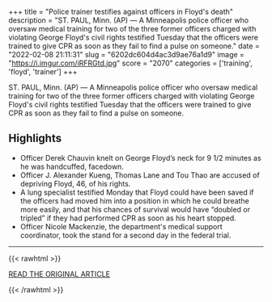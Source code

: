 +++
title = "Police trainer testifies against officers in Floyd's death"
description = "ST. PAUL, Minn. (AP) — A Minneapolis police officer who oversaw medical training for two of the three  former officers charged with violating George Floyd's civil rights  testified Tuesday that the officers were trained to give CPR as soon as they fail to find a pulse on someone."
date = "2022-02-08 21:11:31"
slug = "6202dc604d4ac3d9ae76a1d9"
image = "https://i.imgur.com/iRFRGtd.jpg"
score = "2070"
categories = ['training', 'floyd', 'trainer']
+++

ST. PAUL, Minn. (AP) — A Minneapolis police officer who oversaw medical training for two of the three  former officers charged with violating George Floyd's civil rights  testified Tuesday that the officers were trained to give CPR as soon as they fail to find a pulse on someone.

## Highlights

- Officer Derek Chauvin knelt on George Floyd’s neck for 9 1/2 minutes as he was handcuffed, facedown.
- Officer J. Alexander Kueng, Thomas Lane and Tou Thao are accused of depriving Floyd, 46, of his rights.
- A lung specialist testified Monday that Floyd could have been saved if the officers had moved him into a position in which he could breathe more easily, and that his chances of survival would have “doubled or tripled” if they had performed CPR as soon as his heart stopped.
- Officer Nicole Mackenzie, the department's medical support coordinator, took the stand for a second day in the federal trial.

---

{{< rawhtml >}}
  <p class="article-category">
    <a target="_blank" href="https://apnews.com/article/death-of-george-floyd-george-floyd-minneapolis-thomas-lane-tou-thao-f4b439de309f349ae9dc41ca84527145">READ THE ORIGINAL ARTICLE</a>
  </p>
{{< /rawhtml >}}
